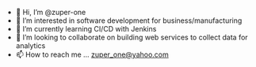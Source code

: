 - 👋 Hi, I’m @zuper-one
- 👀 I’m interested in software development for business/manufacturing
- 🌱 I’m currently learning CI/CD with Jenkins
- 💞️ I’m looking to collaborate on building web services to collect data for analytics
- 📫 How to reach me ... zuper_one@yahoo.com

<!---
https://www.linkedin.com/in/danzupancic/
zuper-one/zuper-one is a ✨ special ✨ repository because its `README.md` (this file) appears on your GitHub profile.
You can click the Preview link to take a look at your changes.
--->
